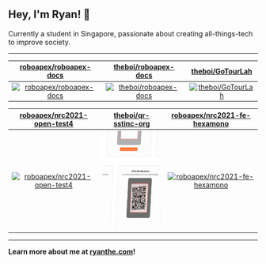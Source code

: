 ## Hey, I'm Ryan! 👋

Currently a student in Singapore, passionate about creating all-things-tech to improve society.

---

| [roboapex/roboapex-docs](https://github.com/roboapex/roboapex-docs) | [theboi/roboapex-docs](https://github.com/theboi/roboapex-docs) | [theboi/GoTourLah](https://github.com/theboi/GoTourLah) |
| :-: | :-: | :-: |
| <a href="https://github.com/roboapex/roboapex-docs"><img src="https://github.com/theboi/theboi/raw/main/DISPLAY.jpg" alt="roboapex/roboapex-docs" title="roboapex/roboapex-docs" width="200" height="200"></a> | <a href="https://github.com/theboi/roboapex-docs"><img src="https://github.com/theboi/theboi/raw/main/DISPLAY.jpg" alt="theboi/roboapex-docs" title="theboi/roboapex-docs" width="200" height="200"></a> | <a href="https://github.com/theboi/GoTourLah"><img src="https://github.com/theboi/GoTourLah/raw/main/DISPLAY.jpg" alt="theboi/GoTourLah" title="theboi/GoTourLah" width="200" height="200"></a> |

| [roboapex/nrc2021-open-test4](https://github.com/roboapex/nrc2021-open-test4) | [theboi/qr-sstinc-org](https://github.com/theboi/qr-sstinc-org) | [roboapex/nrc2021-fe-hexamono](https://github.com/roboapex/nrc2021-fe-hexamono) |
| :-: | :-: | :-: |
| <a href="https://github.com/roboapex/nrc2021-open-test4"><img src="https://github.com/theboi/theboi/raw/main/DISPLAY.jpg" alt="roboapex/nrc2021-open-test4" title="roboapex/nrc2021-open-test4" width="200" height="200"></a> | <a href="https://github.com/theboi/qr-sstinc-org"><img src="https://github.com/theboi/qr-sstinc-org/raw/main/DISPLAY.jpg" alt="theboi/qr-sstinc-org" title="theboi/qr-sstinc-org" width="200" height="200"></a> | <a href="https://github.com/roboapex/nrc2021-fe-hexamono"><img src="https://github.com/theboi/theboi/raw/main/DISPLAY.jpg" alt="roboapex/nrc2021-fe-hexamono" title="roboapex/nrc2021-fe-hexamono" width="200" height="200"></a> |



---

**Learn more about me at [ryanthe.com](https://www.ryanthe.com)!**